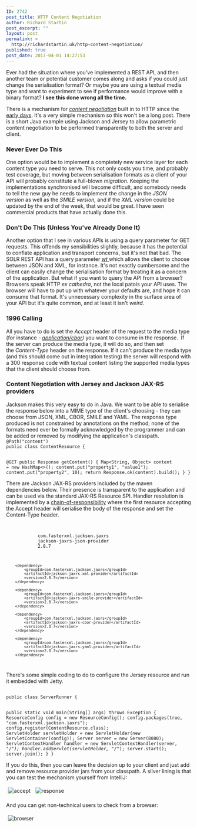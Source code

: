 ```yaml
---
ID: 2742
post_title: HTTP Content Negotiation
author: Richard Startin
post_excerpt: ""
layout: post
permalink: >
  http://richardstartin.uk/http-content-negotiation/
published: true
post_date: 2017-04-01 14:27:53
---
```

Ever had the situation where you've implemented a REST API, and then another team or potential customer comes along and asks if you could just change the serialisation format? Or maybe you are using a textual media type and want to experiment to see if performance would improve with a binary format? <strong>I see this done wrong all the time.</strong>

There is a mechanism for <em><a href="https://developer.mozilla.org/en-US/docs/Web/HTTP/Content_negotiation" target="_blank" rel="noopener noreferrer">content negotiation</a></em> built in to HTTP since the <a href="https://www.w3.org/Protocols/HTTP/1.1/draft-ietf-http-v11-spec-01" target="_blank" rel="noopener noreferrer">early days</a>. It's a very simple mechanism so this won't be a long post. There is a short Java example using Jackson and Jersey to allow parametric content negotiation to be performed transparently to both the server and client.
<h3>Never Ever Do This</h3>
One option would be to implement a completely new service layer for each content type you need to serve. This not only costs you time, and probably test coverage, but moving between serialisation formats as a client of your API will probably constitute a full-blown <em>migration</em>.<em> </em>Keeping the implementations synchronised will become difficult, and somebody needs to tell the new guy he needs to implement the change in the <em>JSON version </em>as well as the <em>SMILE version,</em> and if the <em>XML version </em>could be updated by the end of the week, that would be great.<em> </em>I have seen commercial products that have actually done this.
<h3>Don't Do This (Unless You've Already Done It)</h3>
Another option that I see in various APIs is using a query parameter for GET requests. This offends my sensibilities slightly, because it has the potential to conflate application and transport concerns, but it's not that bad<em>.</em> The SOLR REST API has a query parameter <em><a href="https://cwiki.apache.org/confluence/display/solr/Using+JavaScript" target="_blank" rel="noopener noreferrer">wt </a></em>which allows the client to choose between JSON and XML, for instance. It's not exactly cumbersome and the client can easily change the serialisation format by treating it as a concern of the application. But what if you want to query the API from a browser? Browsers speak HTTP <em>ex cathedra</em>, not the local patois your API uses. The browser will have to put up with whatever your defaults are, and hope it can consume that format. It's unnecessary complexity in the surface area of your API but it's quite common, and at least it isn't <em>weird.</em>
<h3>1996 Calling</h3>
All you have to do is set the <em>Accept </em>header of the request to the media type (for instance - <em><a href="http://richardstartin.uk/concise-binary-object-representation/">application/cbor</a>)</em> you want to consume in the response.  If the server can produce the media type, it will do so, and then set the <em>Content-Type </em>header on the response. If it can't produce the media type (and this should come out in integration testing) the server will respond with a 300 response code with textual content listing the supported media types that the client should choose from.
<h3>Content Negotiation with Jersey and Jackson JAX-RS providers</h3>
Jackson makes this very easy to do in Java. We want to be able to serialise the response below into a MIME type of the client's choosing - they can choose from JSON, XML, CBOR, SMILE and YAML. The response type produced is not constrained by annotations on the method; none of the formats need ever be formally acknowledged by the programmer and can be added or removed by modifying the application's classpath.

<code class="language-java">
@Path("content")
public class ContentResource {

  @GET
  public Response getContent() {
    Map<String, Object> content = new HashMap<>();
    content.put("property1", "value1");
    content.put("property2", 10);
    return Response.ok(content).build();
  }
}
</code>

There are Jackson JAX-RS providers included by the maven dependencies below. Their presence is transparent to the application and can be used via the standard JAX-RS Resource SPI. Handler resolution is implemented by a <a href="https://en.wikipedia.org/wiki/Chain-of-responsibility_pattern" target="_blank" rel="noopener noreferrer">chain-of-responsibility</a> where the first resource accepting the Accept header will serialise the body of the response and set the Content-Type header.

<code class="language-xml">
        <dependency>
            <groupId>com.fasterxml.jackson.jaxrs</groupId>
            <artifactId>jackson-jaxrs-json-provider</artifactId>
            <version>2.8.7</version>
        </dependency>

        <dependency>
            <groupId>com.fasterxml.jackson.jaxrs</groupId>
            <artifactId>jackson-jaxrs-xml-provider</artifactId>
            <version>2.8.7</version>
        </dependency>

        <dependency>
            <groupId>com.fasterxml.jackson.jaxrs</groupId>
            <artifactId>jackson-jaxrs-smile-provider</artifactId>
            <version>2.8.7</version>
        </dependency>

        <dependency>
            <groupId>com.fasterxml.jackson.jaxrs</groupId>
            <artifactId>jackson-jaxrs-cbor-provider</artifactId>
            <version>2.8.7</version>
        </dependency>

        <dependency>
            <groupId>com.fasterxml.jackson.jaxrs</groupId>
            <artifactId>jackson-jaxrs-yaml-provider</artifactId>
            <version>2.8.7</version>
        </dependency>
</code>

There's some simple coding to do to configure the Jersey resource and run it embedded with Jetty.

<code class="language-java">
public class ServerRunner {

  public static void main(String[] args) throws Exception {
    ResourceConfig config = new ResourceConfig();
    config.packages(true, "com.fasterxml.jackson.jaxrs");
    config.register(ContentResource.class);
    ServletHolder servletHolder = new ServletHolder(new ServletContainer(config));
    Server server = new Server(8080);
    ServletContextHandler handler = new ServletContextHandler(server, "/*");
    handler.addServlet(servletHolder, "/*");
    server.start();
    server.join();
  }
}
</code>

If you do this, then you can leave the decision up to your client and just add and remove resource provider jars from your classpath. A silver lining is that you can test the mechanism yourself from IntelliJ:

<img style="max-width: 90%; margin: 5px; overflow: scroll;" src="http://richardstartin.uk/wp-content/uploads/2017/11/accept.png" alt="accept" />

<img style="max-width: 90%; margin: 5px; overflow: scroll;" src="http://richardstartin.uk/wp-content/uploads/2017/11/response.png" alt="response" />

And you can get non-technical users to check from a browser:

<img style="max-width: 90%; margin: 5px; overflow: scroll;" src="http://richardstartin.uk/wp-content/uploads/2017/11/broswer.png" alt="browser" />